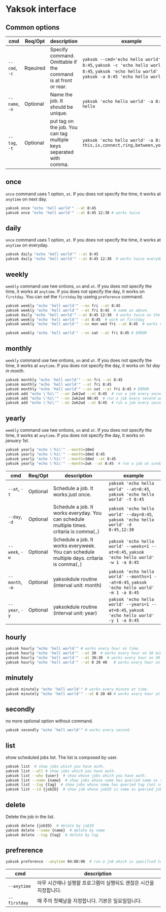 # Yaksok interface

## Common options

| cmd | Req/Opt | description | example | 
| --- | --- | --- | --- | 
| `--cmd`, `-c` | Rqeuired | Specify command. Omittable if the command is at front or rear. | `yaksok --cmd='echo hello world' -a 8:45`, `yaksok -c 'echo hello world' -a 8:45`, `yaksok 'echo hello world' -a 8:45`, `yaksok -a 8:45 'echo hello world'` | 
| `--name`, `-n` | Optional | Name the job. It should be unique. |  `yaksok 'echo hello world' -a 8:45 -n hello`  | 
| `--tag`, `-t` | Optional | put tag on the job. You can tag multiple keys separated with comma. |  `yaksok 'echo hello world' -a 8:45 -t this,is,connect,ring,between,you,and,me`  |

## once

`once` command uses 1 option, `at`.
If you does not specify the time, it works at `anytime` on next day.

``` sh
yaksok once "echo 'hell world'" --at 8:45
yaksok once "echo 'hell world'" --at 8:45 12:30 # works twice
```

## daily

`once` command uses 1 option, `at`.
If you does not specify the time, it works at `anytime` on everyday.

``` sh
yaksok daily "echo 'hell world'" --at 8:45
yaksok daily "echo 'hell world'" --at 8:45 12:30  # works twice everyday
```

## weekly

`weekly` command use twe ontions, `on` and `at`.
If you does not specify the time, it works at `anytime`.
If you does not specify the day, it works on `firstday`.
You can set the `firstday` by useing `preference` command.

``` sh
yaksok weekly "echo 'hell world'" --on fri --at 8:45
yaksok weekly "echo 'hell world'" --at fri 8:45  # same as above.
yaksok daily "echo 'hell world'" --at 8:45 12:30  # works twice on the firstday
yaksok weekly "echo 'hell world'" --at 8:45  # work on firstday
yaksok weekly "echo 'hell world'" --on mon wed fri --at 8:45  # works on monday, wednesday, friday

yaksok weekly "echo 'hell world'" --on sat --at fri 8:45 # ERROR
```

## monthly

`weekly` command use twe ontions, `on` and `at`.
If you does not specify the time, it works at `anytime`.
If you does not specify the day, it works on *1st day in month*.

``` sh
yaksok monthly "echo 'hell world'" --on fri --at 8:45
yaksok monthly "echo 'hell world'" --at fri 8:45
yaksok monthly "echo 'hell world'" --on sat --at fri 8:45 # ERROR
yaksok add "echo \'hi\'" --on 2wk2wd --at 8:45  # run a job every second week on monday (second weekday) at anytime. Supports only dateformat.
yaksok add "echo \'hi\'" --on 2wk2wd 08:45  # run a job every second week on monday (second weekday) at 08:45:00. Supports only dateformat.
yaksok add "echo \'hi\'" --on 2wk2wd --at 8:45  # run a job every second week on monday (second weekday) at 08:45:00. Supports only dateformat.
```

## yearly

`weekly` command use twe ontions, `on` and `at`.
If you does not specify the time, it works at `anytime`.
If you does not specify the day, it works on *january 1st*.

``` sh
yaksok yearly "echo \'hi\'" --month=10md
yaksok yearly "echo \'hi\'" --month=10md 8:45
yaksok yearly "echo \'hi\'" --month=10md --at 8:45
yaksok yearly "echo \'hi\'" --month=2wk --at 8:45  # run a job on sunday
```

| cmd | Req/Opt | description | example |
| --- | --- | --- | --- |
| `--at`, `-t`  |   Optional  |  Schedule a job. It works just once.  |  `yaksok 'echo hello world' --at=8:45`, `yaksok 'echo hello world' -t 8:45`|
| `--day`, `-d` | Optional | Schedule a job. It works everyday. You can schedule multiple times. critaria is comma(`,`) | `yaksok 'echo hello world' --day=8:45`, `yaksok 'echo hello world' -d 8:45,12:30` |
| `--week`, `-w` | Optional | Schedule a job. It works everyweek. You can schedule multiple days. critaria is comma(`,`) | `yaksok 'echo hello world' --weeks=1 --at=8:45`, `yaksok 'echo hello world' -w 1 -a 8:45` |
| `--month`, `-m` | Optional | yaksokdule routine (interval unit: month) | `yaksok 'echo hello world' --months=1 --at=8:45`, `yaksok 'echo hello world' -m 1 -a 8:45` |
| `--year`, `-y` | Optional | yaksokdule routine (interval unit: year) | `yaksok 'echo hello world' --years=1 --at=8:45`, `yaksok 'echo hello world' -y 1 -a 8:45` |

## hourly

``` sh
yaksok hourly "echo 'hell world'" # works every hour on time.
yaksok hourly "echo 'hell world'" --at 30  # works every hour on 30 minute.
yaksok hourly "echo 'hell world'" --at 30:30  # works every hour on 30 minute 30 second.
yaksok hourly "echo 'hell world'" --at 0 20 40   # works every hour on time, 20 minute, 40 minte.
```

## minutely

``` sh
yaksok minutely "echo 'hell world'" # works every minute at time.
yaksok minutely "echo 'hell world'" --at 0 20 40 # works every hour at time, 20 second, 40 second.
```

## secondly

no more optional option without command.

``` sh
yaksok secondly "echo 'hell world'" # works every second.
```

## list

show scheduled jobs list. The list is composed by user.

``` sh
yaksok list  # show jobs which you have auth.
yaksok list --all # show jobs which you have auth.
yaksok list --who {user}  # show whose jobs which you have auth.
yaksok list --name {name}  # show jobs whose name has queried name as substring
yaksok list --tag {tag}  # show jobs whose name has queried tag (not substring)
yaksok list --id {jobID}  # show job whose jobID is same as queried jobID
```

## delete

Delete the job in the list.

``` sh
yaksok delete {jobID}  # delete by jobID
yaksok delete --name {name}  # delete by name
yaksok delete --tag {tag}  # delete by tag
```

## prefrerence

``` sh
yaksok preference --anytime 04:00:00  # run a job which is specified to anytime
```

| cmd | description |
| --- | --- |
| `--anytime` | 아무 시간에나 실행할 프로그램이 실행되도 괜찮은 시간을 지정합니다. |
| `--firstday` | 매 주의 첫째날을 지정합니다. 기본은 일요일입니다. |
